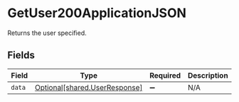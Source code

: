 # GetUser200ApplicationJSON

Returns the user specified.


## Fields

| Field                                                                | Type                                                                 | Required                                                             | Description                                                          |
| -------------------------------------------------------------------- | -------------------------------------------------------------------- | -------------------------------------------------------------------- | -------------------------------------------------------------------- |
| `data`                                                               | [Optional[shared.UserResponse]](../../models/shared/userresponse.md) | :heavy_minus_sign:                                                   | N/A                                                                  |